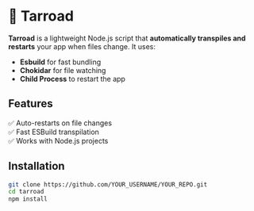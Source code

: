# 🚀 Tarroad

**Tarroad** is a lightweight Node.js script that **automatically transpiles and restarts** your app when files change. It uses:
- **Esbuild** for fast bundling
- **Chokidar** for file watching
- **Child Process** to restart the app

## Features
✅ Auto-restarts on file changes  
✅ Fast ESBuild transpilation  
✅ Works with Node.js projects  

## Installation
```sh
git clone https://github.com/YOUR_USERNAME/YOUR_REPO.git
cd tarroad
npm install
